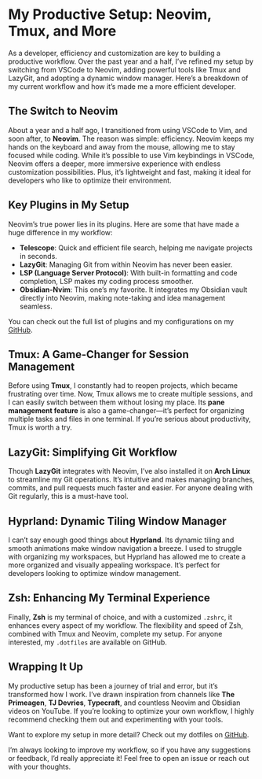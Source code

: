 # My Productive Setup: Neovim, Tmux, and More

As a developer, efficiency and customization are key to building a productive workflow. Over the past year and a half, I’ve refined my setup by switching from VSCode to Neovim, adding powerful tools like Tmux and LazyGit, and adopting a dynamic window manager. Here’s a breakdown of my current workflow and how it’s made me a more efficient developer.

## The Switch to Neovim
About a year and a half ago, I transitioned from using VSCode to Vim, and soon after, to **Neovim**. The reason was simple: efficiency. Neovim keeps my hands on the keyboard and away from the mouse, allowing me to stay focused while coding. While it’s possible to use Vim keybindings in VSCode, Neovim offers a deeper, more immersive experience with endless customization possibilities. Plus, it’s lightweight and fast, making it ideal for developers who like to optimize their environment.

## Key Plugins in My Setup
Neovim’s true power lies in its plugins. Here are some that have made a huge difference in my workflow:

- **Telescope**: Quick and efficient file search, helping me navigate projects in seconds.
- **LazyGit**: Managing Git from within Neovim has never been easier.
- **LSP (Language Server Protocol)**: With built-in formatting and code completion, LSP makes my coding process smoother.
- **Obsidian-Nvim**: This one’s my favorite. It integrates my Obsidian vault directly into Neovim, making note-taking and idea management seamless.

You can check out the full list of plugins and my configurations on my [GitHub](https://github.com/vineet-53/.dotfiles).

## Tmux: A Game-Changer for Session Management
Before using **Tmux**, I constantly had to reopen projects, which became frustrating over time. Now, Tmux allows me to create multiple sessions, and I can easily switch between them without losing my place. Its **pane management feature** is also a game-changer—it’s perfect for organizing multiple tasks and files in one terminal. If you’re serious about productivity, Tmux is worth a try.

## LazyGit: Simplifying Git Workflow
Though **LazyGit** integrates with Neovim, I’ve also installed it on **Arch Linux** to streamline my Git operations. It’s intuitive and makes managing branches, commits, and pull requests much faster and easier. For anyone dealing with Git regularly, this is a must-have tool.

## Hyprland: Dynamic Tiling Window Manager
I can’t say enough good things about **Hyprland**. Its dynamic tiling and smooth animations make window navigation a breeze. I used to struggle with organizing my workspaces, but Hyprland has allowed me to create a more organized and visually appealing workspace. It’s perfect for developers looking to optimize window management.

## Zsh: Enhancing My Terminal Experience
Finally, **Zsh** is my terminal of choice, and with a customized `.zshrc`, it enhances every aspect of my workflow. The flexibility and speed of Zsh, combined with Tmux and Neovim, complete my setup. For anyone interested, my `.dotfiles` are available on GitHub.

## Wrapping It Up
My productive setup has been a journey of trial and error, but it’s transformed how I work. I’ve drawn inspiration from channels like **The Primeagen**, **TJ Devries**, **Typecraft**, and countless Neovim and Obsidian videos on YouTube. If you’re looking to optimize your own workflow, I highly recommend checking them out and experimenting with your tools.

Want to explore my setup in more detail? Check out my dotfiles on [GitHub](https://github.com/vineet-53/.dotfiles).

I’m always looking to improve my workflow, so if you have any suggestions or feedback, I’d really appreciate it! Feel free to open an issue or reach out with your thoughts.
